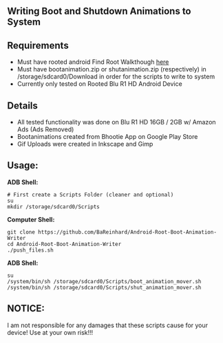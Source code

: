 ## Writing Boot and Shutdown Animations to System


## Requirements
* Must have rooted android Find Root Walkthough [here](https://gist.github.com/BaReinhard/0bd78338143c665a9242c66c7eb78171)
* Must have bootanimation.zip or shutanimation.zip (respectively) in /storage/sdcard0/Download in order for the scripts to write to system
* Currently only tested on Rooted Blu R1 HD Android Device


## Details
* All tested functionality was done on Blu R1 HD 16GB / 2GB w/ Amazon Ads (Ads Removed)
* Bootanimations created from Bhootie App on Google Play Store
* Gif Uploads were created in Inkscape and Gimp


## Usage:
**ADB Shell:**
```
# First create a Scripts Folder (cleaner and optional)
su
mkdir /storage/sdcard0/Scripts
```
**Computer Shell:**
```
git clone https://github.com/BaReinhard/Android-Root-Boot-Animation-Writer
cd Android-Root-Boot-Animation-Writer
./push_files.sh
```

**ADB Shell:**
```
su
/system/bin/sh /storage/sdcard0/Scripts/boot_animation_mover.sh
/system/bin/sh /storage/sdcard0/Scripts/shut_animation_mover.sh
```


## NOTICE:
I am not responsible for any damages that these scripts cause for your device! Use at your own risk!!!
